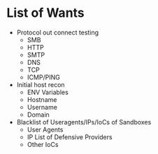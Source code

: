 # List of Wants
- Protocol out connect testing
    - SMB
    - HTTP
    - SMTP
    - DNS
    - TCP
    - ICMP/PING
- Initial host recon
    - ENV Variables
    - Hostname
    - Username
    - Domain  
- Blacklist of Useragents/IPs/IoCs of Sandboxes
    - User Agents
    - IP List of Defensive Providers
    - Other IoCs
